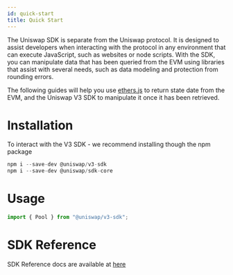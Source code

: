 ```yaml
---
id: quick-start
title: Quick Start
---
```


The Uniswap SDK is separate from the Uniswap protocol. It is designed to assist developers when interacting with the protocol in any environment that can execute JavaScript, such as websites or node scripts. With the SDK, you can manipulate data that has been queried from the EVM using libraries that assist with several needs, such as data modeling and protection from rounding errors.

The following guides will help you use [ethers.js](https://docs.ethers.io/v5/) to return state date from the EVM, and the Uniswap V3 SDK to manipulate it once it has been retrieved.

# Installation

To interact with the V3 SDK - we recommend installing though the npm package

```javascript
npm i --save-dev @uniswap/v3-sdk
npm i --save-dev @uniswap/sdk-core
```

# Usage

```javascript
import { Pool } from "@uniswap/v3-sdk";
```

# SDK Reference

SDK Reference docs are available at [here](../introduction)
